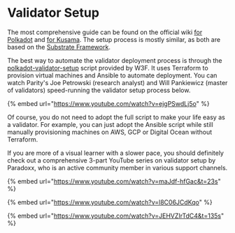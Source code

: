 # Validator Setup

The most comprehensive guide can be found on the official wiki [for Polkadot](https://wiki.polkadot.network/docs/en/maintain-guides-how-to-validate-polkadot) and [for Kusama](https://guide.kusama.network/docs/en/mirror-maintain-guides-how-to-validate-kusama). The setup process is mostly similar, as both are based on the [Substrate Framework](https://substrate.dev/).  

The best way to automate the validator deployment process is through the [polkadot-validator-setup](https://github.com/w3f/polkadot-validator-setup) script provided by W3F. It uses Terraform to provision virtual machines and Ansible to automate deployment. You can watch Parity's Joe Petrowski \(research analyst\) and Will Pankiewicz \(master of validators\) speed-running the validator setup process below. 

{% embed url="https://www.youtube.com/watch?v=ejgPSwdLj5o" %}

Of course, you do not need to adopt the full script to make your life easy as a validator. For example, you can just adopt the Ansible script  while still manually provisioning machines on AWS, GCP or Digital Ocean without Terraform. 

If you are more of a visual learner with a slower pace, you should definitely check out a comprehensive 3-part YouTube series on validator setup by Paradoxx, who is an active community member in various support channels. 

{% embed url="https://www.youtube.com/watch?v=maJdf-hfGac&t=23s" %}

{% embed url="https://www.youtube.com/watch?v=l8C06JCdKqo" %}

{% embed url="https://www.youtube.com/watch?v=JEHVZIrTdC4&t=135s" %}



